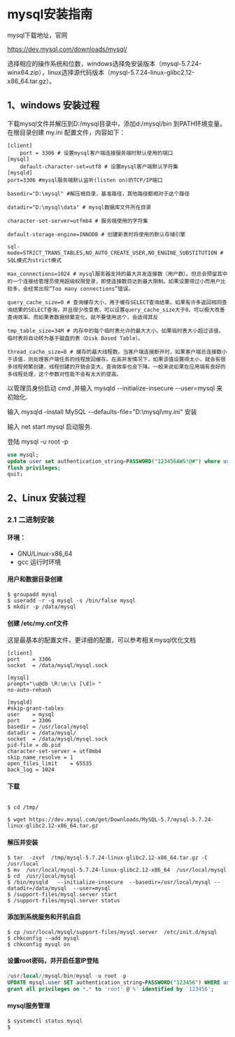 # mysql安装指南


mysql下载地址，官网

https://dev.mysql.com/downloads/mysql/

选择相应的操作系统和位数，windows选择免安装版本（mysql-5.7.24-winx64.zip），linux选择源代码版本（mysql-5.7.24-linux-glibc2.12-x86_64.tar.gz）。


## 1、windows 安装过程


下载mysql文件并解压到D:/mysql目录中，添加d:/mysql/bin 到PATH环境变量。在根目录创建 my.ini 配置文件，内容如下：

``` shell
[client]
    port = 3306 # 设置mysql客户端连接服务端时默认使用的端口
[mysql]
    default-character-set=utf8 # 设置mysql客户端默认字符集   
[mysqld]
port=3306 #mysql服务端默认监听(listen on)的TCP/IP端口
 
basedir="D:\mysql" #解压根目录，基准路径，其他路径都相对于这个路径
 
datadir="D:\mysql\data" # mysql数据库文件所在目录
 
character-set-server=utfmb4 # 服务端使用的字符集 
 
default-storage-engine=INNODB # 创建新表时将使用的默认存储引擎
 
sql-mode=STRICT_TRANS_TABLES,NO_AUTO_CREATE_USER,NO_ENGINE_SUBSTITUTION # SQL模式为strict模式
 
max_connections=1024 # mysql服务器支持的最大并发连接数（用户数）。但总会预留其中的一个连接给管理员使用超级权限登录，即使连接数目达到最大限制。如果设置得过小而用户比较多，会经常出现“Too many connections”错误。
 
query_cache_size=0 # 查询缓存大小，用于缓存SELECT查询结果。如果有许多返回相同查询结果的SELECT查询，并且很少改变表，可以设置query_cache_size大于0，可以极大改善查询效率。而如果表数据频繁变化，就不要使用这个，会适得其反
 
tmp_table_size=34M # 内存中的每个临时表允许的最大大小。如果临时表大小超过该值，临时表将自动转为基于磁盘的表（Disk Based Table）。
 
thread_cache_size=8 # 缓存的最大线程数。当客户端连接断开时，如果客户端总连接数小于该值，则处理客户端任务的线程放回缓存。在高并发情况下，如果该值设置得太小，就会有很多线程频繁创建，线程创建的开销会变大，查询效率也会下降。一般来说如果在应用端有良好的多线程处理，这个参数对性能不会有太大的提高。

```


以管理员身份启动 cmd ,并输入 mysqld --initialize-insecure --user=mysql  来初始化.


输入 mysqld -install MySQL --defaults-file="D:\mysql\my.ini" 安装


输入 net start mysql 启动服务.

登陆 mysql -u root -p

``` sql 
use mysql;
update user set authentication_string=PASSWORD("123456AWS!@#") where user="root";
flush privileges;
quit;
```



## 2、Linux 安装过程

### 2.1 二进制安装

#### 环境：
- GNU/Linux-x86_64
- gcc 运行时环境



#### 用户和数据目录创建
``` shell
$ groupadd mysql
$ useradd -r -g mysql -s /bin/false mysql
$ mkdir -p /data/mysql
```


#### 创建 /etc/my.cnf文件

这是最基本的配置文件，更详细的配置，可以参考相关mysql优化文档

``` shell 
[client]
port	= 3306
socket	= /data/mysql/mysql.sock

[mysql]
prompt="\u@db \R:\m:\s [\d]> "
no-auto-rehash

[mysqld]
#skip-grant-tables
user	= mysql
port	= 3306
basedir	= /usr/local/mysql
datadir	= /data/mysql/
socket	= /data/mysql/mysql.sock
pid-file = db.pid
character-set-server = utf8mb4
skip_name_resolve = 1
open_files_limit    = 65535
back_log = 1024

```


#### 下载

``` shell

$ cd /tmp/

$ wget https://dev.mysql.com/get/Downloads/MySQL-5.7/mysql-5.7.24-linux-glibc2.12-x86_64.tar.gz

```

#### 解压并安装
``` shell
$ tar  -zxvf  /tmp/mysql-5.7.24-linux-glibc2.12-x86_64.tar.gz -C /usr/local
$ mv  /usr/local/mysql-5.7.24-linux-glibc2.12-x86_64  /usr/local/mysql
$ cd  /usr/local/mysql
$ /bin/mysqld   --initialize-insecure  --basedir=/usr/local/mysql --datadir=/data/mysql  --user=mysql 
$ /support-files/mysql.server start
$ /support-files/mysql.server status
```

#### 添加到系统服务和开机自启
``` shell
$ cp /usr/local/mysql/support-files/mysql.server  /etc/init.d/mysql
$ chkconfig --add mysql
$ chkconfig mysql on

```
#### 设置root密码，并开启任意IP登陆
``` sql
/usr/local//mysql/bin/mysql -u root -p 
UPDATE mysql.user SET authentication_string=PASSWORD("123456") WHERE user='root' ;
grant all privileges on *.* to 'root' @'%' identified by '123456';
```

#### mysql服务管理

``` shell
$ systemctl status mysql
$ 
```




